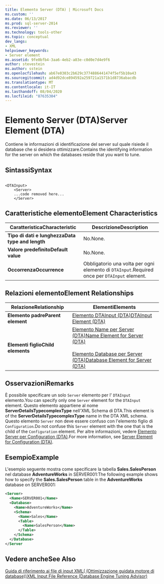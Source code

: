 ```yaml
---
title: Elemento Server (DTA) | Microsoft Docs
ms.custom: ''
ms.date: 06/13/2017
ms.prod: sql-server-2014
ms.reviewer: ''
ms.technology: tools-other
ms.topic: conceptual
dev_langs:
- XML
helpviewer_keywords:
- Server element
ms.assetid: 9fe0bfb4-3aa6-4eb2-a83e-c0d0e7d4e9f6
author: stevestein
ms.author: sstein
ms.openlocfilehash: ab67e0303c2b629c3774886441474f5ef5b10a43
ms.sourcegitcommit: ad4d92dce894592a259721a1571b1d8736abacdb
ms.translationtype: MT
ms.contentlocale: it-IT
ms.lasthandoff: 08/04/2020
ms.locfileid: "87635304"
---
```

# <a name="server-element-dta"></a><span data-ttu-id="db354-102">Elemento Server (DTA)</span><span class="sxs-lookup"><span data-stu-id="db354-102">Server Element (DTA)</span></span>
  <span data-ttu-id="db354-103">Contiene le informazioni di identificazione del server sul quale risiede il database che si desidera ottimizzare.</span><span class="sxs-lookup"><span data-stu-id="db354-103">Contains the identifying information for the server on which the databases reside that you want to tune.</span></span>  
  
## <a name="syntax"></a><span data-ttu-id="db354-104">Sintassi</span><span class="sxs-lookup"><span data-stu-id="db354-104">Syntax</span></span>  
  
```  
  
<DTAInput>  
    <Server>  
    ...code removed here...  
    </Server>  
```  
  
## <a name="element-characteristics"></a><span data-ttu-id="db354-105">Caratteristiche elemento</span><span class="sxs-lookup"><span data-stu-id="db354-105">Element Characteristics</span></span>  
  
|<span data-ttu-id="db354-106">Caratteristica</span><span class="sxs-lookup"><span data-stu-id="db354-106">Characteristic</span></span>|<span data-ttu-id="db354-107">Descrizione</span><span class="sxs-lookup"><span data-stu-id="db354-107">Description</span></span>|  
|--------------------|-----------------|  
|<span data-ttu-id="db354-108">**Tipo di dati e lunghezza**</span><span class="sxs-lookup"><span data-stu-id="db354-108">**Data type and length**</span></span>|<span data-ttu-id="db354-109">No.</span><span class="sxs-lookup"><span data-stu-id="db354-109">None.</span></span>|  
|<span data-ttu-id="db354-110">**Valore predefinito**</span><span class="sxs-lookup"><span data-stu-id="db354-110">**Default value**</span></span>|<span data-ttu-id="db354-111">No.</span><span class="sxs-lookup"><span data-stu-id="db354-111">None.</span></span>|  
|<span data-ttu-id="db354-112">**Occorrenza**</span><span class="sxs-lookup"><span data-stu-id="db354-112">**Occurrence**</span></span>|<span data-ttu-id="db354-113">Obbligatorio una volta per ogni elemento di `DTAInput`.</span><span class="sxs-lookup"><span data-stu-id="db354-113">Required once per `DTAInput` element.</span></span>|  
  
## <a name="element-relationships"></a><span data-ttu-id="db354-114">Relazioni elemento</span><span class="sxs-lookup"><span data-stu-id="db354-114">Element Relationships</span></span>  
  
|<span data-ttu-id="db354-115">Relazione</span><span class="sxs-lookup"><span data-stu-id="db354-115">Relationship</span></span>|<span data-ttu-id="db354-116">Elementi</span><span class="sxs-lookup"><span data-stu-id="db354-116">Elements</span></span>|  
|------------------|--------------|  
|<span data-ttu-id="db354-117">**Elemento padre**</span><span class="sxs-lookup"><span data-stu-id="db354-117">**Parent element**</span></span>|[<span data-ttu-id="db354-118">Elemento DTAInput &#40;DTA&#41;</span><span class="sxs-lookup"><span data-stu-id="db354-118">DTAInput Element &#40;DTA&#41;</span></span>](dtainput-element-dta.md)|  
|<span data-ttu-id="db354-119">**Elementi figlio**</span><span class="sxs-lookup"><span data-stu-id="db354-119">**Child elements**</span></span>|[<span data-ttu-id="db354-120">Elemento Name per Server &#40;DTA&#41;</span><span class="sxs-lookup"><span data-stu-id="db354-120">Name Element for Server &#40;DTA&#41;</span></span>](name-element-for-server-dta.md)<br /><br /> [<span data-ttu-id="db354-121">Elemento Database per Server &#40;DTA&#41;</span><span class="sxs-lookup"><span data-stu-id="db354-121">Database Element for Server &#40;DTA&#41;</span></span>](database-element-for-server-dta.md)|  
  
## <a name="remarks"></a><span data-ttu-id="db354-122">Osservazioni</span><span class="sxs-lookup"><span data-stu-id="db354-122">Remarks</span></span>  
 <span data-ttu-id="db354-123">È possibile specificare un solo `Server` elemento per l' `DTAInput` elemento.</span><span class="sxs-lookup"><span data-stu-id="db354-123">You can specify only one `Server` element for the `DTAInput` element.</span></span> <span data-ttu-id="db354-124">Questo elemento appartiene al nome **ServerDetailsTypecomplexType** nell'XML Schema di DTA.</span><span class="sxs-lookup"><span data-stu-id="db354-124">This element is of the **ServerDetailsTypecomplexType** name in the DTA XML schema.</span></span> <span data-ttu-id="db354-125">Questo elemento `Server` non deve essere confuso con l'elemento figlio di `Configuration`.</span><span class="sxs-lookup"><span data-stu-id="db354-125">Do not confuse this `Server` element with the one that is the child of the `Configuration` element.</span></span> <span data-ttu-id="db354-126">Per altre informazioni, vedere [Elemento Server per Configuration &#40;DTA&#41;](server-element-for-configuration-dta.md).</span><span class="sxs-lookup"><span data-stu-id="db354-126">For more information, see [Server Element for Configuration &#40;DTA&#41;](server-element-for-configuration-dta.md).</span></span>  
  
## <a name="example"></a><span data-ttu-id="db354-127">Esempio</span><span class="sxs-lookup"><span data-stu-id="db354-127">Example</span></span>  
 <span data-ttu-id="db354-128">L'esempio seguente mostra come specificare la tabella **Sales.SalesPerson** nel database **AdventureWorks** in SERVER001:</span><span class="sxs-lookup"><span data-stu-id="db354-128">The following example shows how to specify the **Sales.SalesPerson** table in the **AdventureWorks** database on SERVER001:</span></span>  
  
```xml  
<Server>  
  <Name>SERVER001</Name>  
  <Database>  
    <Name>AdventureWorks</Name>  
    <Schema>  
      <Name>Sales</Name>  
      <Table>  
        <Name>SalesPerson</Name>  
      </Table>  
    </Schema>  
  </Database>  
</Server  
```  
  
## <a name="see-also"></a><span data-ttu-id="db354-129">Vedere anche</span><span class="sxs-lookup"><span data-stu-id="db354-129">See Also</span></span>  
 [<span data-ttu-id="db354-130">Guida di riferimento ai file di input XML&#40; (Ottimizzazione guidata motore di database)&#41;</span><span class="sxs-lookup"><span data-stu-id="db354-130">XML Input File Reference &#40;Database Engine Tuning Advisor&#41;</span></span>](xml-input-file-reference-database-engine-tuning-advisor.md)  
  
  
